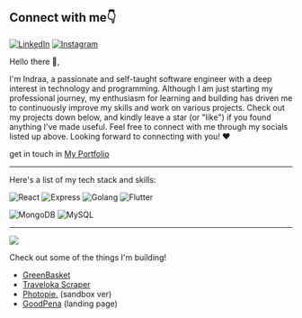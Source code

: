 ## Connect with me👇
[![LinkedIn](https://cdn2.iconfinder.com/data/icons/social-media-2285/512/1_Linkedin_unofficial_colored_svg-48.png)](https://www.linkedin.com/in/indrastyawan25/)
[![Instagram](https://cdn2.iconfinder.com/data/icons/social-media-applications/64/social_media_applications_3-instagram-48.png)](https://www.instagram.com/_indraa02_/)

Hello there 👋,

I'm Indraa, a passionate and self-taught software engineer with a deep interest in technology and programming. Although I am just starting my professional journey, my enthusiasm for learning and building has driven me to continuously improve my skills and work on various projects. Check out my projects down below, and kindly leave a star (or "like") if you found anything I've made useful. Feel free to connect with me through my socials listed up above. Looking forward to connecting with you! ❤️

get in touch in [My Portfolio](https://indoraze-portfolio.vercel.app/)

---

Here's a list of my tech stack and skills:


![React](https://img.shields.io/badge/-React-blue?style=for-the-badge)
![Express](https://img.shields.io/badge/-Express-orange?style=for-the-badge)
![Golang](https://img.shields.io/badge/-golang-tosca?style=for-the-badge)
![Flutter](https://img.shields.io/badge/-flutter-lightblue?style=for-the-badge)

![MongoDB](https://img.shields.io/badge/-Mongodb-brightgreen?style=for-the-badge)
![MySQL](https://img.shields.io/badge/-mysql-white?style=for-the-badge)

---

<img src="https://github-readme-stats.vercel.app/api/top-langs/?username=IndraSty"/>

Check out some of the things I'm building!

- [GreenBasket](https://greenbasket-docs.vercel.app/)
- [Traveloka Scraper](https://traveloka-scraper-docs.vercel.app/)
- [Photopie.](https://photopie.vercel.app/) (sandbox ver)
- [GoodPena](https://goodpena-lp.vercel.app/) (landing page)
